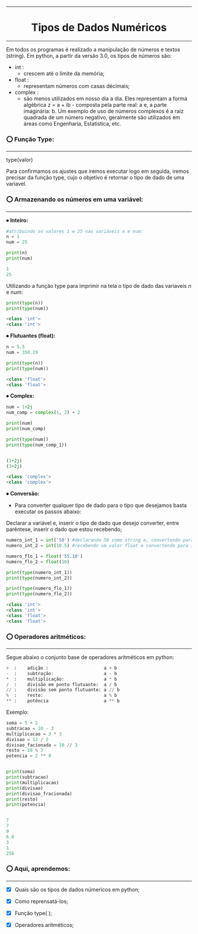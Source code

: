 ***
# <h1 align="center"> Tipos de Dados Numéricos </h1>
***

Em todos os programas é realizado a manipulação de números e textos (string).
Em python, a partir da versão 3.0, os tipos de números são:


* int :
  * crescem até o limite da memória;
* float :
  *  representam números com casas décimais;
* complex :
   * são menos utilizados em nosso dia a dia. Eles representam a forma algébrica
z = a + ib - composta pela parte real: a e, a parte imaginária: b.
Um exemplo de uso de números complexos é a raiz quadrada de um número negativo, geralmente são utilizados
em áreas como Engenharia, Estatistica, etc.

### <font style="vertical-align: inherit;"><font style="vertical-align: inherit;">⭕</font></font> Função Type:
***
type(valor)

Para confirmamos os ajustes que iremos executar logo em seguida, iremos precisar da função type, cujo o objetivo é retornar o tipo de dado de uma variavel.


### <font style="vertical-align: inherit;"><font style="vertical-align: inherit;">⭕</font></font> Armazenando os números em uma variável:
***

<font style="vertical-align: inherit;"><font style="vertical-align: inherit;">⏺</font></font> **Inteiro:**

~~~~python
#atribuindo os valores 1 e 25 nas variáveis n e num:
n = 1
num = 25

print(n)
print(num)

1
25
~~~~

Utilizando a função type para imprimir na tela o tipo de dado das variaveis *n* e *num*:

~~~~python
print(type(n))
print(type(num))

<class 'int'>
<class 'int'>
~~~~

<font style="vertical-align: inherit;"><font style="vertical-align: inherit;">⏺</font></font> **Flutuantes (float):**

~~~~python
n = 5.5
num = 350.19

print(type(n))
print(type(num))

<class 'float'>
<class 'float'>
~~~~

<font style="vertical-align: inherit;"><font style="vertical-align: inherit;">⏺</font></font> **Complex:**

~~~~python
num = 1+2j
num_comp = complex(1, 2) + 2

print(num)
print(num_comp)

print(type(num))
print(type(num_comp_1))


(1+2j)
(3+2j)

<class 'complex'>
<class 'complex'>
~~~~

<font style="vertical-align: inherit;"><font style="vertical-align: inherit;">⏺</font></font> **Conversão:**

* Para converter qualquer tipo de dado para o tipo que desejamos basta executar os passos abaixo:

Declarar a variável e, inserir o tipo de dado que desejo converter, entre parêntese, inserir o dado que estou recebendo;
~~~~python
numero_int_1 = int('50') #declarando 50 como string e, convertendo para inteiro
numero_int_2 = int(10.5) #recebendo um valor float e convertendo para inteiro

numero_flo_1 = float('55.10')
numero_flo_2 = float(10)

print(type(numero_int_1))
print(type(numero_int_2))

print(type(numero_flo_1))
print(type(numero_flo_2))

<class 'int'>
<class 'int'>
<class 'float'>
<class 'float'>

~~~~

### <font style="vertical-align: inherit;"><font style="vertical-align: inherit;">⭕</font></font> Operadores aritméticos:
***

Segue abaixo o conjunto base de operadores aritméticos em python:

~~~~python
+  :    adição :                     a + b
-  :    subtração:                   a - b
*  :    multiplicação:               a * b
/  :    divisão em ponto flutuante:  a / b
// :    divisão sem ponto flutuante: a // b
%  :    resto:                       a % b
** :    potência                     a ** b
~~~~

Exemplo:

~~~~python
soma = 5 + 2
subtracao = 10 - 3
multiplicacao = 3 * 3
divisao = 12 / 2
divisao_facionada = 10 // 3
resto = 10 % 3
potencia = 2 ** 8


print(soma)
print(subtracao)
print(multiplicacao)
print(divisao)
print(divisao_fracionada)
print(resto)
print(potencia)


7
7
9
6.0
3
1
256

~~~~

### <font style="vertical-align: inherit;"><font style="vertical-align: inherit;">⭕</font></font> Aqui, aprendemos:
***

- [x] Quais são os tipos de dados númericos em python;
- [x] Como reprensatá-los;
- [x] Função type( );
- [x] Operadores aritméticos; 


